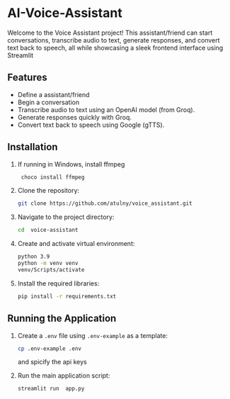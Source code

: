 # AI-Voice-Assistant
Welcome to the  Voice Assistant project! This assistant/friend can start conversations, transcribe audio to text, 
generate responses, and convert text back to speech, all while showcasing a sleek frontend interface using Streamlit

## Features
-  Define a assistant/friend
-  Begin a conversation  
-  Transcribe audio to text using an OpenAI model (from Groq).
-  Generate responses quickly with Groq.
-  Convert text back to speech using Google (gTTS).

## Installation

1. If running in Windows, install ffmpeg
   ```bash
    choco install ffmpeg
   ```

2. Clone the repository:
    ```bash
    git clone https://github.com/atulny/voice_assistant.git
   
3. Navigate to the project directory:
    ```bash
    cd  voice-assistant
    ```
4. Create and activate virtual environment:
    ```bash
    python 3.9
    python -m venv venv
    venv/Scripts/activate
    ```
6. Install the required libraries:
    ```bash
    pip install -r requirements.txt
    ```

## Running the Application

1. Create a `.env` file using `.env-example` as a template:
    ```bash
    cp .env-example .env
     ```
   and spicify the api keys

2. Run the main application script:
    ```bash
    streamlit run  app.py
    ```
 

